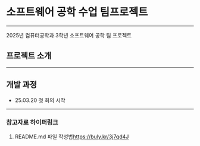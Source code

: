 # 소프트웨어 공학 수업 팀프로젝트


---
2025년 컴퓨터공학과 3학년 소프트웨어 공학 팀 프로젝트
## 프로젝트 소개

---

## 개발 과정
* 25.03.20 첫 회의 시작

---

### 참고자료 하이퍼링크
1. README.md 파일 작성법<https://buly.kr/3j7qd4J>